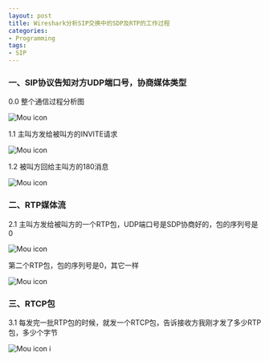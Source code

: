 ```yaml
---
layout: post
title: Wireshark分析SIP交换中的SDP及RTP的工作过程
categories:
- Programming
tags:
- SIP
---
```

 
### 一、SIP协议告知对方UDP端口号，协商媒体类型
0.0  整个通信过程分析图

![Mou icon](http://ww1.sinaimg.cn/large/637573b1gw1ekm90hpuo4j20kk0bbju3.jpg)

1.1  主叫方发给被叫方的INVITE请求

![Mou icon](http://ww4.sinaimg.cn/large/637573b1gw1ekm80zx8vrj20kj0a5jtn.jpg)

1.2  被叫方回给主叫方的180消息

![Mou icon](http://ww1.sinaimg.cn/large/637573b1gw1el653fadnzj20kk0aj76r.jpg)

### 二、RTP媒体流

2.1  主叫方发给被叫方的一个RTP包，UDP端口号是SDP协商好的，包的序列号是0

![Mou icon](http://ww4.sinaimg.cn/large/637573b1gw1ekm8m5uz36j20kk0al769.jpg)

第二个RTP包，包的序列号是0，其它一样

![Mou icon](http://ww2.sinaimg.cn/large/637573b1gw1ekm8owhyqqj20kk0abmz1.jpg)

### 三、RTCP包

3.1  每发完一批RTP包的时候，就发一个RTCP包，告诉接收方我刚才发了多少RTP包，多少个字节

![Mou icon](http://ww3.sinaimg.cn/large/637573b1gw1ekm8y9ou8tj20kk0abjtk.jpg)
i
